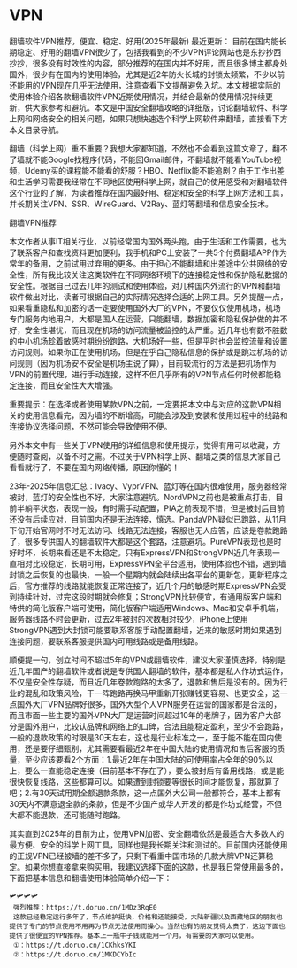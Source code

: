# VPN
翻墙软件VPN推荐，便宜、稳定、好用(2025年最新)
最近更新：
   目前在国内能长期稳定、好用的翻墙VPN很少了，包括我看到的不少VPN评论网站也是东抄抄西抄抄，很多没有时效性的内容，部分推荐的在国内并不好用，而且很多博主都身处国外，很少有在国内的使用体验，尤其是近2年防火长城的封锁太频繁，不少以前还能用的VPN现在几乎无法使用，注意查看下文提醒避免入坑。本文根据实际的使用体验介绍各款翻墙软件VPN近期使用情况，并结合最新的使用情况持续更新，供大家参考和避坑。本文是中国安全翻墙攻略的详细版，讨论翻墙软件、科学上网和网络安全的相关问题，如果只想快速选个科学上网软件来翻墙，直接看下方本文目录导航。

翻墙（科学上网）重不重要？我想大家都知道，不然也不会看到这篇文章了，翻不了墙就不能Google找程序代码，不能回Gmail邮件，不翻墙就不能看YouTube视频，Udemy买的课程能不能看的舒服？HBO、Netflix能不能追剧？由于工作出差和生活学习需要我经常在不同地区使用科学上网，就自己的使用感受和对翻墙软件这个行业的了解，为读者推荐在国内最好用、稳定和安全的科学上网方法和工具，并长期关注VPN、SSR、WireGuard、V2Ray、蓝灯等翻墙和信息安全技术。

翻墙VPN推荐

本文作者从事IT相关行业，以前经常国内国外两头跑，由于生活和工作需要，也为了联系客户和查找资料更加便利，我手机和PC上安装了一共5个付费翻墙APP作为常年的备用，之前试用过弃用的更多。由于担心不能翻墙和出差途中公共网络的安全性，所有我比较关注这类软件在不同网络环境下的连接稳定性和保护隐私数据的安全性。根据自己过去几年的测试和使用体验，对几种国内外流行的VPN和翻墙软件做出对比，读者可根据自己的实际情况选择合适的上网工具。另外提醒一点，如果看重隐私和加密的话一定要使用国外大厂的VPN，不要仅仅使用机场，机场专门服务内地用户，大都是国人在运营，只能翻墙，数据加密和隐私保护做的并不好，安全性堪忧，而且现在机场的访问流量被监控的太严重。近几年也有数不胜数的中小机场趁着敏感时期纷纷跑路，大机场好一些，但是平时也会监控流量和设置访问规则。如果你正在使用机场，但是在乎自己隐私信息的保护或是跳过机场的访问规则（因为机场安不安全是机场主说了算），目前较流行的方法是把机场作为VPN的前置代理，进行手动连接，这样不但几乎所有的VPN节点任何时候都能稳定连接，而且安全性大大增强。

重要提示：在选择或者使用某款VPN之前，一定要把本文中与对应的这款VPN相关的使用信息看完，因为墙的不断增高，可能会涉及到安装和使用过程中的线路和连接协议选择问题，不然可能会导致使用不便。

另外本文中有一些关于VPN使用的详细信息和使用提示，觉得有用可以收藏，方便随时查阅，以备不时之需。不过关于VPN科学上网、翻墙之类的信息大家自己看看就行了，不要在国内网络传播，原因你懂的！

23年-2025年信息汇总：Ivacy、VyprVPN、蓝灯等在国内很难使用，服务器经常被封，蓝灯的安全性也不好，大家注意避坑。NordVPN之前也是被重点打击，目前半躺平状态，表现一般，有时需手动配置，PIA之前表现不错，但是被封后目前还没有后续应对，目前国内还是无法连接，慎选。PandaVPN疑似已跑路，从11月下旬开始官网时不时无法访问、线路无法连接，客服也无人应答，应该是卷款跑路了，很多专供国人的翻墙软件大都是这个套路，注意避坑。PureVPN表现也是时好时坏，长期来看还是不太稳定。只有ExpressVPN和StrongVPN近几年表现一直相对比较稳定，长期可用，ExpressVPN全平台适用，使用体验也不错，遇到墙封锁之后恢复的也最快，一般一个星期内就会陆续出各平台的更新包，更新程序之后，官方推荐的线路就能恢复正常连接了，近几个月的敏感时期ExpressVPN会受到持续针对，过完这段时期就会修复；StrongVPN比较便宜，有通用版客户端和特供的简化版客户端可使用，简化版客户端适用Windows、Mac和安卓手机端，服务器线路不时会更新，过去2年被封的次数相对较少，iPhone上使用StrongVPN遇到大封锁可能要联系客服手动配置翻墙，近来的敏感时期如果遇到连接问题，要联系客服提供国内可用线路或是备用线路。

顺便提一句，创立时间不超过5年的VPN或翻墙软件，建议大家谨慎选择，特别是近几年国产的翻墙软件或者说是专供国人翻墙的软件，基本都是私人作坊式运作，不仅是安全性存疑，而且近几年卷款跑路的太多了，退款和售后是没有的。因为行业的混乱和政策风险，干一阵跑路再换马甲重新开张赚钱更容易、也更安全，这一点国外大厂VPN品牌好很多，国外大型个人VPN服务在运营的国家都是合法的，而且市面一些主要的国外VPN大厂是运营时间超过10年的老牌子，因为客户大部分是国外用户，比较认品牌和网络上的口碑，合法且能稳定盈利，至少不会跑路，一般的退款政策的时限是30天左右，这也是行业标准之一，至于能不能在国内使用，还是要仔细甄别，尤其需要看最近2年在中国大陆的使用情况和售后客服的质量，至少应该要看2个方面：1.最近2年在中国大陆的可使用率占全年的90%以上，要么一直能稳定连接（目前基本不存在了），要么被封后有备用线路，或是能很快恢复线路，这些都算可以。如果遭到封锁要等很长时间才能恢复，那就算了吧；2.有30天试用期全额退款条款，这一点国外大公司一般都符合，基本上都有30天内不满意退全款的条款，但是不少国产或华人开发的都是作坊式经营，不但大都不能退款，还可能随时跑路。

其实直到2025年的目前为止，使用VPN加密、安全翻墙依然是最适合大多数人的最方便、安全的科学上网工具，同样也是我长期关注和测试的。目前国内还能使用的正规VPN已经被墙的差不多了，只剩下看重中国市场的几款大牌VPN还算稳定。如果你想直接拿来购买用，我建议选择下面的这款，也是我日常使用最多的，下面把基本信息和翻墙使用体验简单介绍一下：
    
    🛩️🛩️🛩️🛩️
     强烈推荐：https://t.doruo.cn/1MDz3RqE0
     这款已经稳定运行多年了，节点维护挺快，价格和还能接受，大陆新疆以及西藏地区的朋友也提供了专门的节点使用不用再为节点无法使用而操心。当然也有的朋友觉得太贵了，这边下面也提供了很便宜的VPN推荐。基本上一瓶牛子钱就能用一个月，有需要的大家可以使用。
     ①：https://t.doruo.cn/1CKhksYKI
     ②：https://t.doruo.cn/1MKDCYbIc
     
     
     

